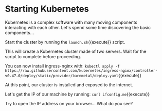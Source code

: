 # Starting Kubernetes

Kubernetes is a complex software with many moving components interacting
with each other. Let's spend some time discovering the basic components...

Start the cluster by running the `launch.sh`{{execute}} script.

This will create a Kubernetes cluster made of two servers. Wait for the
script to complete before proceeding.

You can now install ingress-nginx with: `kubectl apply -f https://raw.githubusercontent.com/kubernetes/ingress-nginx/controller-v0.47.0/deploy/static/provider/baremetal/deploy.yaml`{{execute}}

At this point, our cluster is installed and exposed to the internet.

Let's get the IP of our machine by running: `curl ifconfig.me`{{execute}}

Try to open the IP address on your browser... What do you see?
